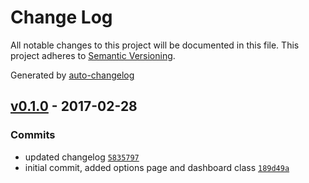 # Change Log
All notable changes to this project will be documented in this file. This project adheres to [Semantic Versioning](http://semver.org/).

Generated by [auto-changelog](https://github.com/CookPete/auto-changelog)


## [v0.1.0](https://github.com/tpkemme/wp-cloudflare-dashboard/compare/v0.2.0...v0.1.0) - 2017-02-28

### Commits
* updated changelog [`5835797`](https://github.com/tpkemme/wp-cloudflare-dashboard/commit/5835797228f4d6fc02163e5371d67605ee843702)
* initial commit, added options page and dashboard class [`189d49a`](https://github.com/tpkemme/wp-cloudflare-dashboard/commit/189d49ab8d5b3fdd16ff0d69955d8970b81f8f37)
